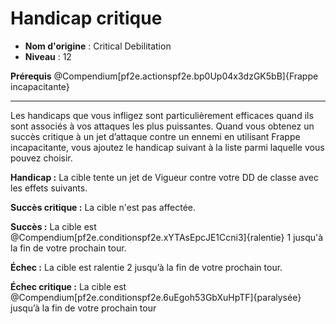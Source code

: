 # Handicap critique

 * **Nom d'origine** : Critical Debilitation
 * **Niveau** : 12


<p><strong>Prérequis</strong> @Compendium[pf2e.actionspf2e.bp0Up04x3dzGK5bB]{Frappe incapacitante}</p>
<hr>
<p>Les handicaps que vous infligez sont particulièrement efficaces quand ils sont associés à vos attaques les plus puissantes. Quand vous obtenez un succès critique à un jet d’attaque contre un ennemi en utilisant Frappe incapacitante, vous ajoutez le handicap suivant à la liste parmi laquelle vous pouvez choisir.</p>
<p><strong>Handicap :</strong> La cible tente un jet de Vigueur contre votre DD de classe avec les effets suivants.</p>
<p><strong>Succès critique :</strong> La cible n'est pas affectée.</p>
<p><strong>Succès :</strong> La cible est @Compendium[pf2e.conditionspf2e.xYTAsEpcJE1Ccni3]{ralentie} 1 jusqu'à la fin de votre prochain tour.</p>
<p><strong>Échec :</strong>  La cible est ralentie 2 jusqu’à la fin de votre prochain tour.</p>
<p><strong>Échec critique :</strong> La cible est @Compendium[pf2e.conditionspf2e.6uEgoh53GbXuHpTF]{paralysée} jusqu’à la fin de votre prochain tour</p>
